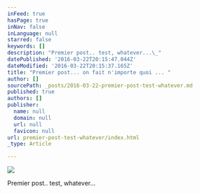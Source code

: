 ```yaml
---
inFeed: true
hasPage: true
inNav: false
inLanguage: null
starred: false
keywords: []
description: "Premier post.. test, whatever...\_"
datePublished: '2016-03-22T20:15:47.044Z'
dateModified: '2016-03-22T20:15:37.165Z'
title: "Premier post... on fait n'importe quoi ... "
author: []
sourcePath: _posts/2016-03-22-premier-post-test-whatever.md
published: true
authors: []
publisher:
  name: null
  domain: null
  url: null
  favicon: null
url: premier-post-test-whatever/index.html
_type: Article

---
```

![](https://the-grid-user-content.s3-us-west-2.amazonaws.com/1b5ba0c8-26be-4a24-9c79-48ecf2a9cbba.jpg)

Premier post.. test, whatever...